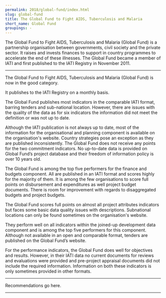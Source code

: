 ```yaml
---
permalink: 2018/global-fund/index.html
slug: global-fund
title: The Global Fund to Fight AIDS, Tuberculosis and Malaria
short_name: Global Fund
groupings: -
---
```


The Global Fund to Fight AIDS, Tuberculosis and Malaria (Global Fund) is a partnership organisation between governments, civil society and the private sector. It raises and invests finances to support in country programmes to accelerate the end of these illnesses. The Global Fund became a member of IATI and first published to the IATI Registry in November 2011.

---


The Global Fund to Fight AIDS, Tuberculosis and Malaria (Global Fund) is now in the good category. 

It publishes to the IATI Registry on a monthly basis. 

The Global Fund publishes most indicators in the comparable IATI format, barring tenders and sub-national location. However, there are issues with the quality of the data as for six indicators the information did not meet the definition or was not up to date. 

Although the IATI publication is not always up to date, most of the information for the organisational and planning component is available on the organisation's website. Country strategies pose an exception as they are published inconsistently. The Global Fund does not receive any points for the two commitment indicators. No up-to-date data is provided on Global Fund’s project database and their freedom of information policy is over 10 years old. 

The Global Fund is among the top five performers for the finance and budgets component. All are published in an IATI format and scores highly for the majority of them. It is among the few organisations to score full points on disbursement and expenditures as well project budget documents. There is room for improvement with regards to disaggregated budgets and project budgets. 

The Global Fund scores full points on almost all project attributes indicators but faces some basic data quality issues with descriptions. Subnational locations can only be found sometimes on the organisation's website.

They perform well on all indicators within the joined-up development data component and is among the top five performers for this component. Although not available in an open and comparable format, tenders are published on the Global Fund’s website.

For the performance indicators, the Global Fund does well for objectives and results. However, in their IATI data no current documents for reviews and evaluations were provided and pre-project appraisal documents did not include the required information. Information on both these indicators is only sometimes provided in other formats. 
 


---

Recommendations go here.

---
